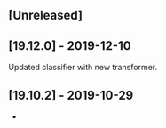 ## [Unreleased]


## [19.12.0] - 2019-12-10
Updated classifier with new transformer.


## [19.10.2] - 2019-10-29
-